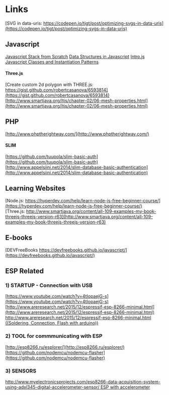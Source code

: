 # Links
[SVG in data-uris: https://codepen.io/tigt/post/optimizing-svgs-in-data-uris](https://codepen.io/tigt/post/optimizing-svgs-in-data-uris)
## Javascript
[Javascript Stack from Scratch](https://github.com/verekia/js-stack-from-scratch)
[Data Structures in Javascript](http://blog.benoitvallon.com/category/data-structures-in-javascript/)
[Intro.js](http://introjs.com/)
[Javascript Classes and Instantiation Patterns](http://www.ryanatkinson.io/javascript-instantiation-patterns/)

#### Three.js
[Create custom 2d polygon with THREE.js: https://gist.github.com/robertcasanova/6593814](https://gist.github.com/robertcasanova/6593814)
[http://www.smartjava.org/ltjs/chapter-02/06-mesh-properties.html](http://www.smartjava.org/ltjs/chapter-02/06-mesh-properties.html)


## PHP
[http://www.phptherightway.com/](http://www.phptherightway.com/)
#### SLIM
[https://github.com/tuupola/slim-basic-auth](https://github.com/tuupola/slim-basic-auth)<br>
[http://www.appelsiini.net/2014/slim-database-basic-authentication](http://www.appelsiini.net/2014/slim-database-basic-authentication)





## Learning Websites
[Node.js: https://hyperdev.com/help/learn-node-js-free-beginner-course/](https://hyperdev.com/help/learn-node-js-free-beginner-course/)<br>
[Three.js: http://www.smartjava.org/content/all-109-examples-my-book-threejs-threejs-version-r63](http://www.smartjava.org/content/all-109-examples-my-book-threejs-threejs-version-r63)<br>

## E-books
[DEVFreeBooks https://devfreebooks.github.io/javascript/](https://devfreebooks.github.io/javascript/)<br>


## ESP Related
### 1) STARTUP - Connection with USB
[https://www.youtube.com/watch?v=4tIopaejG-s](https://www.youtube.com/watch?v=4tIopaejG-s)<br>
[http://www.areresearch.net/2015/12/espressif-esp-8266-minimal.html](http://www.areresearch.net/2015/12/espressif-esp-8266-minimal.html)<br>
[http://www.areresearch.net/2015/12/espressif-esp-8266-minimal.html ((Soldering, Connection, Flash with arduino))](http://www.areresearch.net/2015/12/espressif-esp-8266-minimal.html)<br>

### 2) TOOL for commmunicating with ESP
[http://esp8266.ru/esplorer/](http://esp8266.ru/esplorer/)<br>
[https://github.com/nodemcu/nodemcu-flasher](https://github.com/nodemcu/nodemcu-flasher)<br>

### 3) SENSORS
[http://www.myelectronicsprojects.com/esp8266-data-acquisition-system-using-adxl345-digital-accelerometer-sensor/ ESP with accelerometer](http://www.myelectronicsprojects.com/esp8266-data-acquisition-system-using-adxl345-digital-accelerometer-sensor/)<br>
